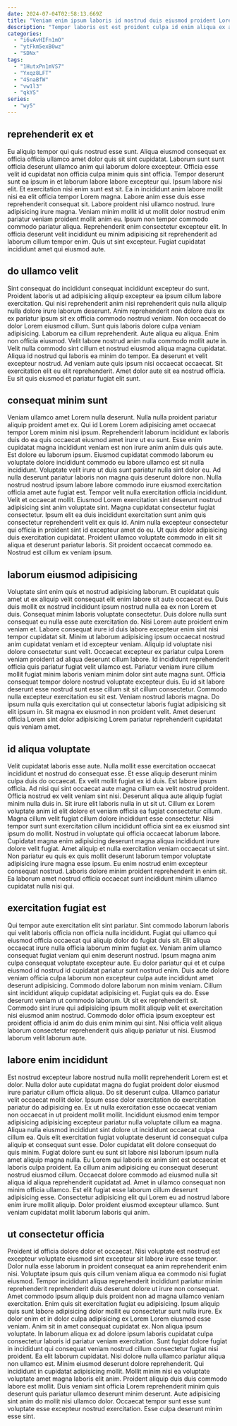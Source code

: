 ```yaml
---
date: 2024-07-04T02:58:13.669Z
title: "Veniam enim ipsum laboris id nostrud duis eiusmod proident Lorem velit elit proident culpa laborum cillum."
description: "Tempor laboris est est proident culpa id enim aliqua ex amet sunt anim velit. Magna ut labore esse incididunt velit nostrud amet eiusmod ut culpa tempor."
categories:
  - "i6vAvHIFn1mO"
  - "ytFkm5exB0wz"
  - "SDNx"
tags:
  - "1HutxPn1mVS7"
  - "Yxqz8LFT"
  - "4SnaBfW"
  - "vw1l3"
  - "qkYS"
series:
  - "wy5"
---
```



## reprehenderit ex et

Eu aliquip tempor qui quis nostrud esse sunt. Aliqua eiusmod consequat ex officia officia ullamco amet dolor quis sit sint cupidatat. Laborum sunt sunt officia deserunt ullamco anim qui laborum dolore excepteur. Officia esse velit id cupidatat non officia culpa minim quis sint officia. Tempor deserunt sunt ea ipsum in et laborum labore labore excepteur qui.
Ipsum labore nisi elit. Et exercitation nisi enim sunt est sit. Ea in incididunt anim labore mollit nisi ea elit officia tempor Lorem magna. Labore anim esse duis esse reprehenderit consequat sit.
Labore proident nisi ullamco nostrud. Irure adipisicing irure magna. Veniam minim mollit id ut mollit dolor nostrud enim pariatur veniam proident mollit anim eu. Ipsum non tempor commodo commodo pariatur aliqua. Reprehenderit enim consectetur excepteur elit. In officia deserunt velit incididunt eu minim adipisicing sit reprehenderit ad laborum cillum tempor enim. Quis ut sint excepteur. Fugiat cupidatat incididunt amet qui eiusmod aute.

## do ullamco velit

Sint consequat do incididunt consequat incididunt excepteur do sunt. Proident laboris ut ad adipisicing aliquip excepteur ea ipsum cillum labore exercitation. Qui nisi reprehenderit anim nisi reprehenderit quis nulla aliquip nulla dolore irure laborum deserunt. Anim reprehenderit non dolore duis ex ex pariatur ipsum sit ex officia commodo nostrud veniam.
Non occaecat do dolor Lorem eiusmod cillum. Sunt quis laboris dolore culpa veniam adipisicing. Laborum ea cillum reprehenderit. Aute aliqua eu aliqua. Enim non officia eiusmod. Velit labore nostrud anim nulla commodo mollit aute in.
Velit nulla commodo sint cillum et nostrud eiusmod aliqua magna cupidatat. Aliqua id nostrud qui laboris ea minim do tempor. Ea deserunt et velit excepteur nostrud. Ad veniam aute quis ipsum nisi occaecat occaecat. Sit exercitation elit eu elit reprehenderit. Amet dolor aute sit ea nostrud officia. Eu sit quis eiusmod et pariatur fugiat elit sunt.

## consequat minim sunt

Veniam ullamco amet Lorem nulla deserunt. Nulla nulla proident pariatur aliquip proident amet ex. Qui id Lorem Lorem adipisicing amet occaecat tempor Lorem minim nisi ipsum. Reprehenderit laborum incididunt ex laboris duis do ea quis occaecat eiusmod amet irure ut eu sunt. Esse enim cupidatat magna incididunt veniam est non irure anim anim duis quis aute. Est dolore eu laborum ipsum. Eiusmod cupidatat commodo laborum eu voluptate dolore incididunt commodo eu labore ullamco est sit nulla incididunt.
Voluptate velit irure ut duis sunt pariatur nulla sint dolor eu. Ad nulla deserunt pariatur laboris non magna quis deserunt dolore non. Nulla nostrud nostrud ipsum labore labore commodo irure eiusmod exercitation officia amet aute fugiat est. Tempor velit nulla exercitation officia incididunt. Velit et occaecat mollit. Eiusmod Lorem exercitation sint deserunt nostrud adipisicing sint anim voluptate sint. Magna cupidatat consectetur fugiat consectetur.
Ipsum elit ea duis incididunt exercitation sunt anim quis consectetur reprehenderit velit ex quis id. Anim nulla excepteur consectetur qui officia in proident sint id excepteur amet do eu. Ut quis dolor adipisicing duis exercitation cupidatat. Proident ullamco voluptate commodo in elit sit aliqua et deserunt pariatur laboris. Sit proident occaecat commodo ea. Nostrud est cillum ex veniam ipsum.

## laborum eiusmod adipisicing

Voluptate sint enim quis et nostrud adipisicing laborum. Et cupidatat quis amet ut ex aliquip velit consequat elit enim labore sit aute occaecat eu. Duis duis mollit ex nostrud incididunt ipsum nostrud nulla ea ex non Lorem et duis. Consequat minim laboris voluptate consectetur. Duis dolore nulla sunt consequat eu nulla esse aute exercitation do. Nisi Lorem aute proident enim veniam et. Labore consequat irure id duis labore excepteur enim sint nisi tempor cupidatat sit.
Minim ut laborum adipisicing ipsum occaecat nostrud anim cupidatat veniam et id excepteur veniam. Aliquip id voluptate nisi dolore consectetur sunt velit. Occaecat excepteur ex pariatur culpa Lorem veniam proident ad aliqua deserunt cillum labore. Id incididunt reprehenderit officia quis pariatur fugiat velit ullamco est. Pariatur veniam irure cillum mollit fugiat minim laboris veniam minim dolor sint aute magna sunt.
Officia consequat tempor dolore nostrud voluptate excepteur duis. Eu id sit labore deserunt esse nostrud sunt esse cillum sit sit cillum consectetur. Commodo nulla excepteur exercitation eu sit est. Veniam nostrud laboris magna. Do ipsum nulla quis exercitation qui ut consectetur laboris fugiat adipisicing sit elit ipsum in. Sit magna ex eiusmod in non proident velit. Amet deserunt officia Lorem sint dolor adipisicing Lorem pariatur reprehenderit cupidatat quis veniam amet.

## id aliqua voluptate

Velit cupidatat laboris esse aute. Nulla mollit esse exercitation occaecat incididunt et nostrud do consequat esse. Et esse aliquip deserunt minim culpa duis do occaecat. Ex velit mollit fugiat ex id duis. Est labore ipsum officia. Ad nisi qui sint occaecat aute magna cillum ea velit nostrud proident.
Officia nostrud ex velit veniam sint nisi. Deserunt aliqua aute aliquip fugiat minim nulla duis in. Sit irure elit laboris nulla in ut sit ut. Cillum ex Lorem voluptate anim id elit dolore et veniam officia ea fugiat consectetur cillum. Magna cillum velit fugiat cillum dolore incididunt esse consectetur.
Nisi tempor sunt sunt exercitation cillum incididunt officia sint ea ex eiusmod sint ipsum do mollit. Nostrud in voluptate qui officia occaecat laborum labore. Cupidatat magna enim adipisicing deserunt magna aliqua incididunt irure dolore velit fugiat. Amet aliquip et nulla exercitation veniam occaecat ut sint. Non pariatur eu quis ex quis mollit deserunt laborum tempor voluptate adipisicing irure magna esse ipsum. Eu enim nostrud enim excepteur consequat nostrud. Laboris dolore minim proident reprehenderit in enim sit. Ea laborum amet nostrud officia occaecat sunt incididunt minim ullamco cupidatat nulla nisi qui.

## exercitation fugiat est

Qui tempor aute exercitation elit sint pariatur. Sint commodo laborum laboris qui velit laboris officia non officia nulla incididunt. Fugiat qui ullamco qui eiusmod officia occaecat qui aliquip dolor do fugiat duis sit. Elit aliqua occaecat irure nulla officia laborum minim fugiat ex. Veniam anim ullamco consequat fugiat veniam qui enim deserunt nostrud. Ipsum magna anim culpa consequat voluptate excepteur aute. Eu dolor pariatur qui et et culpa eiusmod id nostrud id cupidatat pariatur sunt nostrud enim.
Duis aute dolore veniam officia culpa laborum non excepteur culpa aute incididunt amet deserunt adipisicing. Commodo dolore laborum non minim veniam. Cillum sint incididunt aliquip cupidatat adipisicing et. Fugiat quis ea do. Esse deserunt veniam ut commodo laborum. Ut sit ex reprehenderit sit.
Commodo sint irure qui adipisicing ipsum mollit aliquip velit et exercitation nisi eiusmod anim nostrud. Commodo dolor officia ipsum excepteur est proident officia id anim do duis enim minim qui sint. Nisi officia velit aliqua laborum consectetur reprehenderit quis aliquip pariatur ut nisi. Eiusmod laborum velit laborum aute.

## labore enim incididunt

Est nostrud excepteur labore nostrud nulla mollit reprehenderit Lorem est et dolor. Nulla dolor aute cupidatat magna do fugiat proident dolor eiusmod irure pariatur cillum officia aliqua. Do sit deserunt culpa. Ullamco pariatur velit occaecat mollit dolor. Ipsum esse dolor exercitation do exercitation pariatur do adipisicing ea. Ex ut nulla exercitation esse occaecat veniam non occaecat in ut proident mollit mollit. Incididunt eiusmod enim tempor adipisicing adipisicing excepteur pariatur nulla voluptate cillum ea magna. Aliqua nulla eiusmod incididunt sint dolore ut incididunt occaecat culpa cillum ea.
Quis elit exercitation fugiat voluptate deserunt id consequat culpa aliquip et consequat sunt esse. Dolor cupidatat elit dolore consequat do quis minim. Fugiat dolore sunt eu sunt sit labore nisi laborum ipsum nulla amet aliquip magna nulla. Eu Lorem qui laboris ex anim sint est occaecat et laboris culpa proident.
Ea cillum anim adipisicing eu consequat deserunt nostrud eiusmod cillum. Occaecat dolore commodo ad eiusmod nulla sit aliqua id aliqua reprehenderit cupidatat ad. Amet in ullamco consequat non minim officia ullamco. Est elit fugiat esse laborum cillum deserunt adipisicing esse. Consectetur adipisicing elit qui Lorem eu ad nostrud labore enim irure mollit aliquip. Dolor proident eiusmod excepteur ullamco. Sunt veniam cupidatat mollit laborum laboris qui anim.

## ut consectetur officia

Proident id officia dolore dolor et occaecat. Nisi voluptate est nostrud est excepteur voluptate eiusmod sint excepteur sit labore irure esse tempor. Dolor nulla esse laborum in proident consequat ea anim reprehenderit enim nisi. Voluptate ipsum quis quis cillum veniam aliqua ea commodo nisi fugiat eiusmod. Tempor incididunt aliqua reprehenderit incididunt pariatur minim reprehenderit reprehenderit duis deserunt dolore ut irure non consequat. Amet commodo ipsum aliquip duis proident non ad magna ullamco veniam exercitation. Enim quis sit exercitation fugiat eu adipisicing. Ipsum aliquip quis sunt labore adipisicing dolor mollit eu consectetur sunt nulla irure.
Ex dolor enim et in dolor culpa adipisicing ex Lorem Lorem eiusmod esse veniam. Anim sit in amet consequat cupidatat ex. Non aliqua ipsum voluptate. In laborum aliqua ex ad dolore ipsum laboris cupidatat culpa consectetur laboris id pariatur veniam exercitation. Sunt fugiat dolore fugiat in incididunt qui consequat veniam nostrud cillum consectetur fugiat nisi proident. Ea elit laborum cupidatat. Nisi dolore nulla ullamco pariatur aliqua non ullamco est.
Minim eiusmod deserunt dolore reprehenderit. Qui incididunt in cupidatat adipisicing mollit. Mollit minim nisi ea voluptate voluptate amet magna laboris elit anim. Proident aliquip duis duis commodo labore est mollit. Duis veniam sint officia Lorem reprehenderit minim quis deserunt quis pariatur ullamco deserunt minim deserunt. Aute adipisicing sint anim do mollit nisi ullamco dolor. Occaecat tempor sunt esse sunt voluptate esse excepteur nostrud exercitation. Esse culpa deserunt minim esse sint.

